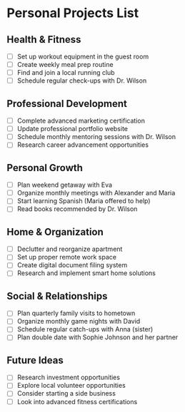# Personal Projects List

## Health & Fitness
- [ ] Set up workout equipment in the guest room
- [ ] Create weekly meal prep routine
- [ ] Find and join a local running club
- [ ] Schedule regular check-ups with Dr. Wilson

## Professional Development
- [ ] Complete advanced marketing certification
- [ ] Update professional portfolio website
- [ ] Schedule monthly mentoring sessions with Dr. Wilson
- [ ] Research career advancement opportunities

## Personal Growth
- [ ] Plan weekend getaway with Eva
- [ ] Organize monthly meetings with Alexander and Maria
- [ ] Start learning Spanish (Maria offered to help)
- [ ] Read books recommended by Dr. Wilson

## Home & Organization
- [ ] Declutter and reorganize apartment
- [ ] Set up proper remote work space
- [ ] Create digital document filing system
- [ ] Research and implement smart home solutions

## Social & Relationships
- [ ] Plan quarterly family visits to hometown
- [ ] Organize monthly game nights with David
- [ ] Schedule regular catch-ups with Anna (sister)
- [ ] Plan double date with Sophie Johnson and her partner

## Future Ideas
- [ ] Research investment opportunities
- [ ] Explore local volunteer opportunities
- [ ] Consider starting a side business
- [ ] Look into advanced fitness certifications 